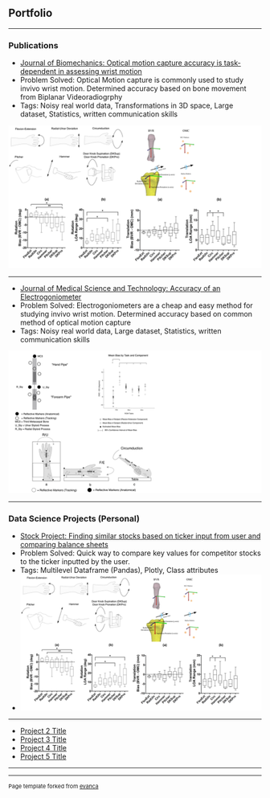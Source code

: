 ## Portfolio

---

### Publications 

- [Journal of Biomechanics: Optical motion capture accuracy is task-dependent in assessing wrist motion](https://www.sciencedirect.com/science/article/abs/pii/S0021929021001421)
- Problem Solved: Optical Motion capture is commonly used to study invivo wrist motion. Determined accuracy based on bone movement from Biplanar Videoradiogrphy
- Tags: Noisy real world data, Transformations in 3D space, Large dataset, Statistics, written communication skills
<img src="images/BVR_paper.png?raw=true"/>

---
- [Journal of Medical Science and Technology: Accuracy of an Electrogoniometer ](https://www.tandfonline.com/doi/abs/10.1080/03091902.2020.1713240)
- Problem Solved: Electrogoniometers are a cheap and easy method for studying invivo wrist motion. Determined accuracy based on common method of optical motion capture
- Tags: Noisy real world data, Large dataset, Statistics, written communication skills
<img src="images/EG_Paper.png?raw=true"/>

---


### Data Science Projects (Personal)

- [Stock Project: Finding similar stocks based on ticker input from user and comparing balance sheets](http://example.com/)
- Problem Solved: Quick way to compare key values for competitor stocks to the ticker inputted by the user. 
- Tags: Multilevel Dataframe (Pandas), Plotly, Class attributes
- <img src="images/BVR_paper.png?raw=true"/>

---
- [Project 2 Title](http://example.com/)
- [Project 3 Title](http://example.com/)
- [Project 4 Title](http://example.com/)
- [Project 5 Title](http://example.com/)

---




---
<p style="font-size:11px">Page template forked from <a href="https://github.com/evanca/quick-portfolio">evanca</a></p>
<!-- Remove above link if you don't want to attibute -->
